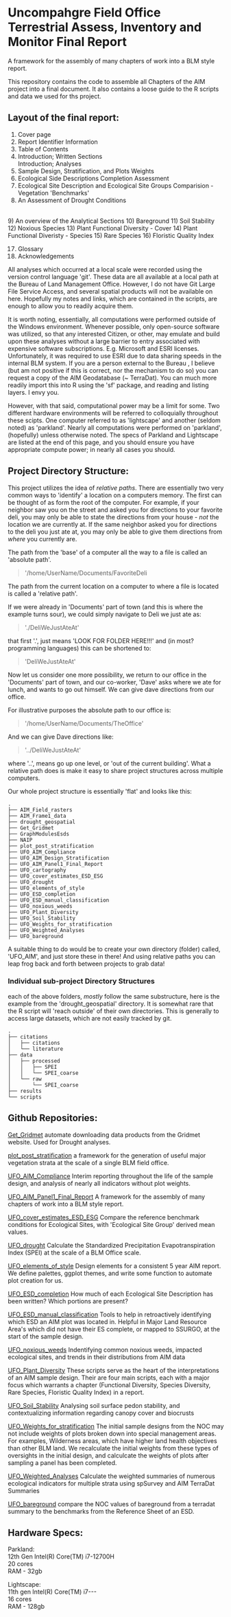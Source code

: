 # Uncompahgre Field Office Terrestrial Assess, Inventory and Monitor Final Report

A framework for the assembly of many chapters of work into a BLM style report.

This repository contains the code to assemble all Chapters of the AIM project into a final document. It also contains a loose guide to the R scripts and data we used for ths project.

## Layout of the final report:

1) Cover page  
2) Report Identifier Information  
3) Table of Contents  
4) Introduction; Written Sections  
   Introduction; Analyses  
5) Sample Design, Stratification, and Plots Weights  
6) Ecological Side Descriptions Completion Assessment  
7) Ecological Site Description and Ecological Site Groups Comparision - Vegetation 'Benchmarks'  
8) An Assessment of Drought Conditions  
<br>  
9) An overview of the Analytical Sections     
10) Bareground    
11) Soil Stability      
12) Noxious Species     
13) Plant Functional Diversity - Cover    
14) Plant Functional Diveristy - Species    
15) Rare Species    
16) Floristic Quality Index    

17) Glossary
18) Acknowledgements


All analyses which occurred at a local scale were recorded using the version control language 'git'. These data are all available at a local path at the Bureau of Land Management Office. However, I do not have Git Large File Service Access, and several spatial products will not be available on here. Hopefully my notes and links, which are contained in the scripts, are enough to allow you to readily acquire them. 

It is worth noting, essentially, all computations were performed outside of the Windows environment. Whenever possible, only open-source software was utilized, so that any interested Citizen, or other, may emulate and build upon these analyses without a large barrier to entry associated with expensive software subscriptions. E.g. Microsoft and ESRI licenses. Unfortunately, it was required to use ESRI due to data sharing speeds in the internal BLM system. If you are a person external to the Bureau , I believe (but am not positive if this is correct, nor the mechanism to do so) you can request a copy of the AIM Geodatabase (~ TerraDat). You can much more readily import this into R using the 'sf' package, and reading and listing layers. I envy you.

However, with that said, computational power may be a limit for some. Two different hardware environments will be referred to colloquially throughout these scipts. One computer referred to as 'lightscape' and another (seldom noted) as 'parkland'. Nearly all computations were performed on 'parkland', (hopefully) unless otherwise noted. The specs of Parkland and Lightscape are listed at the end of this page, and you should ensure you have appropriate compute power; in nearly all cases you should.

## Project Directory Structure:
This project utilizes the idea of *relative paths*. There are essentially two very common ways to 'identify' a location on a computers memory. The first can be thought of as form the root of the computer. For example, if your neighbor saw you on the street and asked you for directions to your favorite deli, you may only be able to state the directions from your house - *not* the location we are currently at. If the same neighbor asked you for directions to the deli you just ate at, you may only be able to give them directions from *where* you currently are. 

The path from the 'base' of a computer all the way to a file is called an 'absolute path'. 
> '/home/UserName/Documents/FavoriteDeli  

The path from the current location on a computer to where a file is located is called a 'relative path'.

If we were already in 'Documents' part of town (and this is where the example turns sour), we could simply navigate to Deli we just ate as:  
> './DeliWeJustAteAt'  

that first '.', just means 'LOOK FOR FOLDER HERE!!!' and (in most? programming languages) this can be shortened to:    

> 'DeliWeJustAteAt'  

Now let us consider one more possibility, we return to our office in the 'Documents' part of town, and our co-worker, 'Dave' asks where we ate for lunch, and wants to go out himself. We can give dave directions from our office.

For illustrative purposes the absolute path to our office is:  
> '/home/UserName/Documents/TheOffice' 

And we can give Dave directions like:
> '../DeliWeJustAteAt'

where '..', means go up one level, or 'out of the current building'. What a relative path does is make it easy to share project structures across multiple computers. 

Our whole project structure is essentially 'flat' and looks like this:


```
.
├── AIM_Field_rasters
├── AIM_Frame1_data
├── drought_geospatial
├── Get_Gridmet
├── GraphModulesEsds
├── NAIP
├── plot_post_stratification
├── UFO_AIM_Compliance
├── UFO_AIM_Design_Stratification
├── UFO_AIM_Panel1_Final_Report
├── UFO_cartography
├── UFO_cover_estimates_ESD_ESG
├── UFO_drought
├── UFO_elements_of_style
├── UFO_ESD_completion
├── UFO_ESD_manual_classification
├── UFO_noxious_weeds
├── UFO_Plant_Diversity
├── UFO_Soil_Stability
├── UFO_Weights_for_stratification
├── UFO_Weighted_Analyses
├── UFO_bareground
```

A suitable thing to do would be to create your own directory (folder) called, 'UFO_AIM', and just store these in there! And using relative paths you can leap frog back and forth between projects to grab data!

### Individual sub-project Directory Structures

each of the above folders, *mostly* follow the same substructure, here is the example from the 'drought_geospatial' directory. It is somewhat rare that the R script will 'reach outside' of their own directories. This is generally to access large datasets, which are not easily tracked by git.

```
.
├── citations
│   ├── citations
│   └── literature
├── data
│   ├── processed
│   │   ├── SPEI
│   │   └── SPEI_coarse
│   └── raw
│       └── SPEI_coarse
├── results
└── scripts
```

## Github Repositories:

[Get_Gridmet](https://github.com/sagesteppe/getGridmet)  automate downloading data products from the Gridmet website. Used for Drought analyses.

[plot_post_stratification](https://github.com/sagesteppe/UFO_vegetation_classification) a framework for the generation of useful major vegetation strata at the scale of a single BLM field office.  

[UFO_AIM_Compliance](https://github.com/sagesteppe/UFO_AIM_Compliance)  Interim reporting throughout the life of the sample design, and analysis of nearly all indicators without plot weights.  

[UFO_AIM_Panel1_Final_Report](https://github.com/sagesteppe/UFO_AIM_Panel1_Final_Report)  A framework for the assembly of many chapters of work into a BLM style report.

[UFO_cover_estimates_ESD_ESG](https://github.com/sagesteppe/UFO_cover_estimates_ESD_ESG)  Compare the reference benchmark conditions for Ecological Sites, with 'Ecological Site Group' derived mean values.

[UFO_drought](https://github.com/sagesteppe/UFO_drought) Calculate the Standardized Precipitation Evapotranspiration Index (SPEI) at the scale of a BLM Office scale.   

[UFO_elements_of_style](https://github.com/sagesteppe/UFO-elements-of-style)   Design elements for a consistent 5 year AIM report. We define palettes, ggplot themes, and write some function to automate plot creation for us.  

[UFO_ESD_completion](https://github.com/sagesteppe/UFO_ESD_completion)  How much of each Ecological Site Description has been written? Which portions are present?

[UFO_ESD_manual_classification](https://github.com/sagesteppe/UFO-ESD_manual_classification) Tools to help in retroactively identifying which ESD an AIM plot was located in. Helpful in Major Land Resource Area's which did not have their ES complete, or mapped to SSURGO, at the start of the sample design.

[UFO_noxious_weeds](https://github.com/sagesteppe/UFO_noxious_weeds)  Indentifying common noxious weeds, impacted ecological sites, and trends in their distributions from AIM data

[UFO_Plant_Diversity](https://github.com/sagesteppe/UFO_Plant_Diversity) These scripts serve as the heart of the interpretations of an AIM sample design. Their are four main scripts, each with a major focus which warrants a chapter (Functional Diversity, Species Diversity, Rare Species, Floristic Quality Index) in a report.  

[UFO_Soil_Stability](https://github.com/sagesteppe/UFO_Soil_Stability)  Analysing soil surface pedon stability, and contextualizing information regarding canopy cover and biocrusts  

[UFO_Weights_for_stratification](https://github.com/sagesteppe/UFO_weighted_analysis_Strat) The initial sample designs from the NOC may not include weights of plots broken down into special management areas. For examples, Wilderness areas, which have higher land health objectives than other BLM land. We recalculate the initial weights from these types of oversights in the initial design, and calculcate the weights of plots after sampling a panel has been completed.  

[UFO_Weighted_Analyses](https://github.com/sagesteppe/UFO_weighted_analyses)  Calculate the weighted summaries of numerous ecological indicators for multiple strata using spSurvey and AIM TerraDat Summaries

[UFO_bareground](https://github.com/sagesteppe/UFO_bareground)  compare the NOC values of bareground from a terradat summary to the benchmarks from the Reference Sheet of an ESD. 

## Hardware Specs:

Parkland:  
12th Gen Intel(R) Core(TM) i7-12700H  
20 cores  
RAM - 32gb

Lightscape:  
11th gen Intel(R) Core(TM) i7---  
16 cores  
RAM - 128gb  
